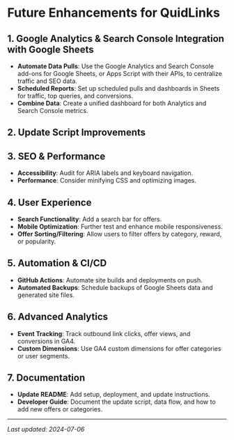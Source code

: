 # Future Enhancements for QuidLinks

## 1. Google Analytics & Search Console Integration with Google Sheets
- **Automate Data Pulls**: Use the Google Analytics and Search Console add-ons for Google Sheets, or Apps Script with their APIs, to centralize traffic and SEO data.
- **Scheduled Reports**: Set up scheduled pulls and dashboards in Sheets for traffic, top queries, and conversions.
- **Combine Data**: Create a unified dashboard for both Analytics and Search Console metrics.

## 2. Update Script Improvements
<!-- The following tasks are now complete: -->
<!-- - Integrate Affiliate Disclosure -->
<!-- - Error Handling -->
<!-- - Config File -->

## 3. SEO & Performance
<!-- The following tasks are now complete: -->
<!-- - Meta Tag Automation -->
<!-- - Structured Data -->
- **Accessibility**: Audit for ARIA labels and keyboard navigation.
- **Performance**: Consider minifying CSS and optimizing images.

## 4. User Experience
- **Search Functionality**: Add a search bar for offers.
- **Mobile Optimization**: Further test and enhance mobile responsiveness.
- **Offer Sorting/Filtering**: Allow users to filter offers by category, reward, or popularity.

## 5. Automation & CI/CD
- **GitHub Actions**: Automate site builds and deployments on push.
- **Automated Backups**: Schedule backups of Google Sheets data and generated site files.

## 6. Advanced Analytics
- **Event Tracking**: Track outbound link clicks, offer views, and conversions in GA4.
- **Custom Dimensions**: Use GA4 custom dimensions for offer categories or user segments.

## 7. Documentation
- **Update README**: Add setup, deployment, and update instructions.
- **Developer Guide**: Document the update script, data flow, and how to add new offers or categories.

---

*Last updated: 2024-07-06*